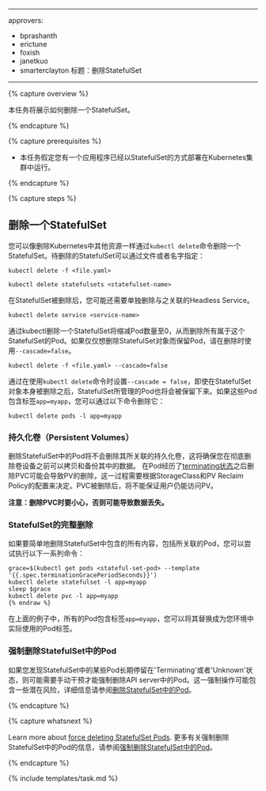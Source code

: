 <!-----
approvers:
- bprashanth
- erictune
- foxish
- janetkuo
- smarterclayton
title: Delete a Stateful Set
----->
---
approvers:
- bprashanth
- erictune
- foxish
- janetkuo
- smarterclayton
标题：删除StatefulSet
---

{% capture overview %}

<!--This task shows you how to delete a StatefulSet.-->
本任务将展示如何删除一个StatefulSet。

{% endcapture %}

{% capture prerequisites %}

<!--* This task assumes you have an application running on your cluster represented by a StatefulSet.-->
* 本任务假定您有一个应用程序已经以StatefulSet的方式部署在Kubernetes集群中运行。

{% endcapture %}

{% capture steps %}

<!--## Deleting a StatefulSet-->
## 删除一个StatefulSet

<!--You can delete a StatefulSet in the same way you delete other resources in Kubernetes: use the `kubectl delete` command, and specify the StatefulSet either by file or by name.-->
您可以像删除Kubernetes中其他资源一样通过`kubectl delete`命令删除一个StatefulSet。待删除的StatefulSet可以通过文件或者名字指定：

```shell
kubectl delete -f <file.yaml>
```

```shell
kubectl delete statefulsets <statefulset-name>
```

<!--You may need to delete the associated headless service separately after the StatefulSet itself is deleted.-->
在StatefulSet被删除后，您可能还需要单独删除与之关联的Headless Service。

```shell
kubectl delete service <service-name>
```

<!--Deleting a StatefulSet through kubectl will scale it down to 0, thereby deleting all pods that are a part of it. If you want to delete just the StatefulSet and not the pods, use `--cascade=false`.-->
通过kubectl删除一个StatefulSet将缩减Pod数量至0，从而删除所有属于这个StatefulSet的Pod。如果仅仅想删除StatefulSet对象而保留Pod，请在删除时使用`--cascade=false`。

```shell
kubectl delete -f <file.yaml> --cascade=false
```

<!--By passing `--cascade=false` to `kubectl delete`, the Pods managed by the StatefulSet are left behind even after the StatefulSet object itself is deleted. If the pods have a label `app=myapp`, you can then delete them as follows:-->
通过在使用`kubectl delete`命令时设置`--cascade = false`，即使在StatefulSet对象本身被删除之后，StatefulSet所管理的Pod也将会被保留下来。如果这些Pod包含标签`app=myapp`，您可以通过以下命令删除它：

```shell
kubectl delete pods -l app=myapp
```

<!--### Persistent Volumes-->
### 持久化卷（Persistent Volumes）

<!--Deleting the Pods in a StatefulSet will not delete the associated volumes. This is to ensure that you have the chance to copy data off the volume before deleting it. Deleting the PVC after the pods have left the [terminating state](/docs/user-guide/pods/index#termination-of-pods) might trigger deletion of the backing Persistent Volumes depending on the storage class and reclaim policy. You should never assume ability to access a volume after claim deletion.-->
删除StatefulSet中的Pod将不会删除其所关联的持久化卷，这将确保您在彻底删除卷设备之前可以拷贝和备份其中的数据。
在Pod经历了[terminating状态](/docs/user-guide/pods/index#termination-of-pods)之后删除PVC可能会导致PV的删除，这一过程需要根据StorageClass和PV Reclaim Policy的配置来决定。PVC被删除后，将不能保证用户仍能访问PV。

<!--**Note: Use caution when deleting a PVC, as it may lead to data loss.**-->
**注意：删除PVC时要小心，否则可能导致数据丢失。**

<!--### Complete deletion of a StatefulSet-->
### StatefulSet的完整删除

<!--To simply delete everything in a StatefulSet, including the associated pods, you can run a series of commands similar to the following:-->
如果要简单地删除StatefulSet中包含的所有内容，包括所关联的Pod，您可以尝试执行以下一系列命令：

```shell{% raw %}
grace=$(kubectl get pods <stateful-set-pod> --template '{{.spec.terminationGracePeriodSeconds}}')
kubectl delete statefulset -l app=myapp
sleep $grace
kubectl delete pvc -l app=myapp
{% endraw %}
```

<!--In the example above, the Pods have the label `app=myapp`; substitute your own label as appropriate.-->
在上面的例子中，所有的Pod包含标签`app=myapp`，您可以将其替换成为您环境中实际使用的Pod标签。

<!--### Force deletion of StatefulSet pods-->
### 强制删除StatefulSet中的Pod

<!--If you find that some pods in your StatefulSet are stuck in the 'Terminating' or 'Unknown' states for an extended period of time, you may need to manually intervene to forcefully delete the pods from the apiserver. This is a potentially dangerous task. Refer to [Deleting StatefulSet Pods](/docs/tasks/manage-stateful-set/delete-pods/) for details.-->
如果您发现StatefulSet中的某些Pod长期停留在'Terminating'或者'Unknown'状态，则可能需要手动干预才能强制删除API server中的Pod。这一强制操作可能包含一些潜在风险，详细信息请参阅[删除StatefulSet中的Pod](/docs/tasks/manage-stateful-set/delete-pods/)。

{% endcapture %}

{% capture whatsnext %}

Learn more about [force deleting StatefulSet Pods](/docs/tasks/run-application/force-delete-stateful-set-pod/).
更多有关强制删除StatefulSet中的Pod的信息，请参阅[强制删除StatefulSet中的Pod](/docs/tasks/run-application/force-delete-stateful-set-pod/)。

{% endcapture %}

{% include templates/task.md %}
